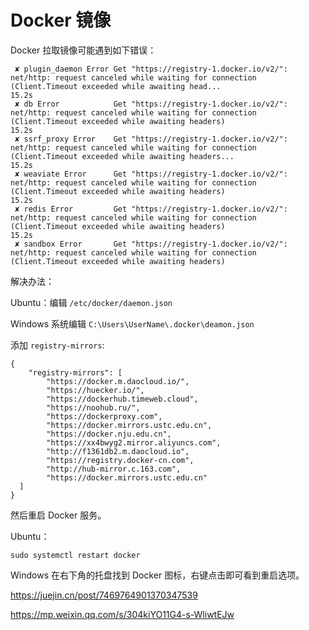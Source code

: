# Docker 镜像

Docker 拉取镜像可能遇到如下错误：

```shell
 ✘ plugin_daemon Error Get "https://registry-1.docker.io/v2/": net/http: request canceled while waiting for connection (Client.Timeout exceeded while awaiting head...                     15.2s
 ✘ db Error            Get "https://registry-1.docker.io/v2/": net/http: request canceled while waiting for connection (Client.Timeout exceeded while awaiting headers)                    15.2s
 ✘ ssrf_proxy Error    Get "https://registry-1.docker.io/v2/": net/http: request canceled while waiting for connection (Client.Timeout exceeded while awaiting headers...                  15.2s
 ✘ weaviate Error      Get "https://registry-1.docker.io/v2/": net/http: request canceled while waiting for connection (Client.Timeout exceeded while awaiting headers)                    15.2s
 ✘ redis Error         Get "https://registry-1.docker.io/v2/": net/http: request canceled while waiting for connection (Client.Timeout exceeded while awaiting headers)                    15.2s
 ✘ sandbox Error       Get "https://registry-1.docker.io/v2/": net/http: request canceled while waiting for connection (Client.Timeout exceeded while awaiting headers) 
```

解决办法：

Ubuntu：编辑 `/etc/docker/daemon.json`

Windows 系统编辑 `C:\Users\UserName\.docker\deamon.json`

添加 `registry-mirrors`:

```
{
    "registry-mirrors": [
        "https://docker.m.daocloud.io/",
        "https://huecker.io/",
        "https://dockerhub.timeweb.cloud",
        "https://noohub.ru/",
        "https://dockerproxy.com",
        "https://docker.mirrors.ustc.edu.cn",
        "https://docker.nju.edu.cn",
        "https://xx4bwyg2.mirror.aliyuncs.com",
        "http://f1361db2.m.daocloud.io",
        "https://registry.docker-cn.com",
        "http://hub-mirror.c.163.com",
        "https://docker.mirrors.ustc.edu.cn"
  ]
}  
```

然后重启 Docker 服务。

Ubuntu： 

```shell
sudo systemctl restart docker
```

Windows 在右下角的托盘找到 Docker 图标，右键点击即可看到重启选项。


https://juejin.cn/post/7469764901370347539

https://mp.weixin.qq.com/s/304kiYO11G4-s-WliwtEJw